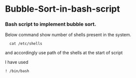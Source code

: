 # Bubble-Sort-in-bash-script

### Bash script to implement bubble sort.


Below command show number of shells present in the system.

```
  cat /etc/shells 
```
and accordingly use path of the shells at the start of script

I have used 
```
! /bin/bash
```
